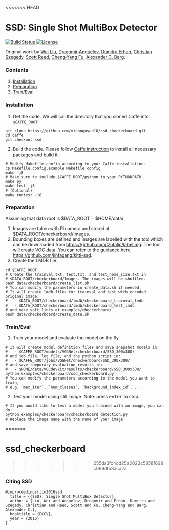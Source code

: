 <<<<<<< HEAD
# SSD: Single Shot MultiBox Detector

[![Build Status](https://travis-ci.org/weiliu89/caffe.svg?branch=ssd)](https://travis-ci.org/weiliu89/caffe)
[![License](https://img.shields.io/badge/license-BSD-blue.svg)](LICENSE)

Original work by [Wei Liu](http://www.cs.unc.edu/~wliu/), [Dragomir Anguelov](https://www.linkedin.com/in/dragomiranguelov), [Dumitru Erhan](http://research.google.com/pubs/DumitruErhan.html), [Christian Szegedy](http://research.google.com/pubs/ChristianSzegedy.html), [Scott Reed](http://www-personal.umich.edu/~reedscot/), [Cheng-Yang Fu](http://www.cs.unc.edu/~cyfu/), [Alexander C. Berg](http://acberg.com).


### Contents
1. [Installation](#installation)
2. [Preparation](#preparation)
3. [Train/Eval](#traineval)

### Installation
1. Get the code. We will call the directory that you cloned Caffe into `$CAFFE_ROOT`
  ```Shell
  git clone https://github.com/minhnguyen18/ssd_checkerboard.git
  cd caffe
  git checkout ssd
  ```
2. Build the code. Please follow [Caffe instruction](http://caffe.berkeleyvision.org/installation.html) to install all necessary packages and build it.
  ```Shell
  # Modify Makefile.config according to your Caffe installation.
  cp Makefile.config.example Makefile.config
  make -j8
  # Make sure to include $CAFFE_ROOT/python to your PYTHONPATH.
  make py
  make test -j8
  # (Optional)
  make runtest -j8
  ```

### Preparation
Assuming that data root is $DATA_ROOT = $HOME/data/
1. Images are taken with Pi camera and stored at $DATA_ROOT/checkerboard/Images.
2. Bounding boxes are defined and images are labelled with the tool which can be downloaded from https://github.com/tzutalin/labelImg. The tool will create VOC data. You can refer to the guidance here https://github.com/jinfagang/kitti-ssd.
3. Create the LMDB file.
  ```Shell
  cd $CAFFE_ROOT
  # Create the trainval.txt, test.txt, and test_name_size.txt in 
  # $DATA_ROOT/checkerboard/Images. The images will be shuffled.
  bash data/checkerboard/create_list.sh
  # You can modify the parameters in create_data.sh if needed.
  # It will create lmdb files for trainval and test with encoded original image:
  #   - $DATA_ROOT/checkerboard/lmdb/checkerboard_trainval_lmdb
  #   - $DATA_ROOT/checkerboard/lmdb/checkerboard_test_lmdb
  # and make soft links at examples/checkerboard/
  bash data/checkerboard/create_data.sh
  ```

### Train/Eval
1. Train your model and evaluate the model on the fly.
  ```Shell
  # It will create model definition files and save snapshot models in:
  #   - $CAFFE_ROOT/models/VGGNet/checkerboard/SSD_300x300/
  # and job file, log file, and the python script in:
  #   - $CAFFE_ROOT/jobs/VGGNet/checkerboard/SSD_300x300/
  # and save temporary evaluation results in:
  #   - $HOME/data/VOCdevkit/results/checkerboard/SSD_300x300/
  python examples/checkerboard/ssd_checkerboard.py
  # You can modify the parameters according to the model you want to train,
  # e.g. `max_iter`, `num_classes`, `background_index_id`, ...
  ```
2. Test your model using still image. Note: press <kbd>enter</kbd> to stop.
  ```Shell
  # If you would like to test a model you trained with an image, you can do:
  python examples/checkerboard/checkerboard_detection.py
  # Replace the image name with the name of your image
  ```
=======
# ssd_checkerboard
>>>>>>> 255da3fc4cd25a0023c5858f898c099dfb8aca2a

### Citing SSD
    @inproceedings{liu2016ssd,
      title = {{SSD}: Single Shot MultiBox Detector},
      author = {Liu, Wei and Anguelov, Dragomir and Erhan, Dumitru and Szegedy, Christian and Reed, Scott and Fu, Cheng-Yang and Berg, Alexander C.},
      booktitle = {ECCV},
      year = {2016}
    }
